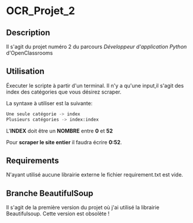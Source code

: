 # OCR_Projet_2
## Description
Il s'agit du projet numéro 2 du parcours *Développeur d'application Python* d'OpenClassrooms

## Utilisation
Éxecuter le scripte à partir d'un terminal.
Il n'y a qu'une input,il s'agit des index des catégories que vous désirez scraper.

La syntaxe à utiliser est la suivante:
```python
Une seule catégorie -> index
Plusieurs catégories -> index:index
```
L'**INDEX** doit être un **NOMBRE** entre **0** et **52**

Pour **scraper le site entier** il faudra écrire **0:52**.

## Requirements
N'ayant utilisé aucune librairie externe le fichier requirement.txt est vide.

## Branche BeautifulSoup
Il s'agit de la première version du projet où j'ai utilisé la librairie Beautifulsoup. Cette version est obsolète !
